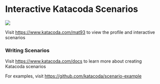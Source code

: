 # Interactive Katacoda Scenarios

[![](http://shields.katacoda.com/katacoda/mat93/count.svg)](https://www.katacoda.com/mat93 "Get your profile on Katacoda.com")

Visit https://www.katacoda.com/mat93 to view the profile and interactive scenarios

### Writing Scenarios
Visit https://www.katacoda.com/docs to learn more about creating Katacoda scenarios

For examples, visit https://github.com/katacoda/scenario-example
